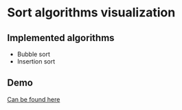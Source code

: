 # Sort algorithms visualization

## Implemented algorithms

* Bubble sort
* Insertion sort

## Demo
[Can be found here](https://cdn.rawgit.com/kitos/sort-visualization/38b11ed5/index.html)
